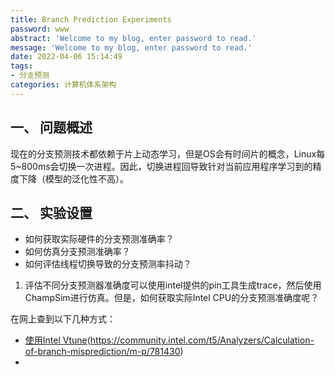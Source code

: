 ```yaml
---
title: Branch Prediction Experiments
password: www
abstract: 'Welcome to my blog, enter password to read.'
message: 'Welcome to my blog, enter password to read.'
date: 2022-04-06 15:14:49
tags:
- 分支预测
categories: 计算机体系架构
---
```


## 一、 问题概述

现在的分支预测技术都依赖于片上动态学习，但是OS会有时间片的概念，Linux每5~800ms会切换一次进程。因此，切换进程回导致针对当前应用程序学习到的精度下降（模型的泛化性不高）。

## 二、 实验设置

- 如何获取实际硬件的分支预测准确率？
- 如何仿真分支预测准确率？
- 如何评估线程切换导致的分支预测率抖动？

1. 评估不同分支预测器准确度可以使用intel提供的pin工具生成trace，然后使用ChampSim进行仿真。但是，如何获取实际Intel CPU的分支预测准确度呢？

在网上查到以下几种方式：

- [使用Intel Vtune](https://community.intel.com/t5/Analyzers/How-to-measure-Branch-Mispredict-Rate-in-Vtune/m-p/1304964)(https://community.intel.com/t5/Analyzers/Calculation-of-branch-misprediction/m-p/781430)
- 